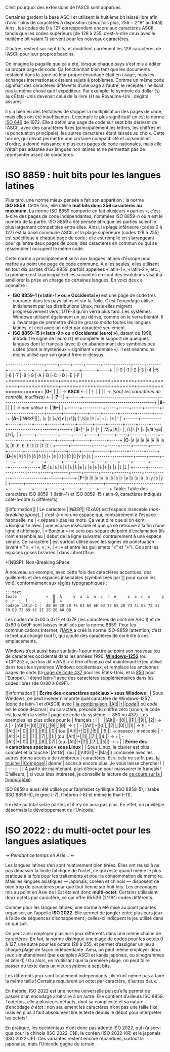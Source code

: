C’est pourquoi des extensions de l’ASCII sont apparues.

Certaines gardent la base ASCII et utilisent le huitième bit laissé libre afin
d’avoir plus de caractères à disposition (deux fois plus, 256 = 2^8^ au total).
Ainsi, les codes de 0 à 127 correspondent encore aux caractères ASCII, tandis
que les codes supérieurs (de 128 à 255, c’est-à-dire ceux avec le huitième bit
valant 1) servent pour les nouveaux caractères.

D’autres restent sur sept bits, et modifient carrément les 128 caractères de
l’ASCII pour leur propres besoins.

On imagine la pagaille que ça a été, lorsque chaque pays s’est mis à éditer sa
propre page de code. Ça fonctionnait bien tant que les documents restaient dans
la zone où leur propre encodage était en usage, mais les échanges internationaux
étaient sujets à problèmes. Comme un même code signifiait des caractères
différents d’une page à l’autre, le récepteur ne lisait pas la même chose que
l’expéditeur. Par exemple, le symbole du dollar (`$`) aux États-Unis devenait
celui de la livre (`£`) au Royaume-Uni : dégâts assurés !

Il y a bien eu des tentatives de stopper la multiplication des pages de code,
mais elles ont été insuffisantes. L’exemple le plus significatif en est la norme
[ISO 646][ISO 646] de 1972. Elle a défini une page de code sur sept bits
dérivant de l’ASCII, avec des caractères fixes (principalement les lettres, les
chiffres et la ponctuation principale), les autres caractères étant laissés au
choix. Cette norme, qui devait permettre une certaine compatibilité et un
semblant d’ordre, a donné naissance à plusieurs pages de code nationales, mais
elle n’était pas adaptée aux langues non latines et ne permettait pas de
représenter assez de caractères.

[ISO 646]: https://fr.wikipedia.org/wiki/ISO_646

# ISO 8859 : huit bits pour les langues latines

Plus tard, une norme mieux pensée a fait son apparition : la norme **ISO 8859**.
Cette fois, elle utilise **huit bits donc 256 caractères au maximum**. La norme
ISO 8859 comporte en fait plusieurs « parties », c’est-à-dire des pages de code
indépendantes, nommées ISO 8859-_n_ où _n_ est le numéro de la partie. ISO 8859
a été pensée afin que les parties soient le plus largement compatibles entre
elles. Ainsi, la plage inférieure (codes 0 à 127) est la base commune ASCII, et
la plage supérieure (codes 128 à 255) est spécifique à chaque page de code ;
elle est remplie en s’arrangeant pour qu’entre deux pages de code, des
caractères en commun ou qui se ressemblent occupent le même code.

Cette norme a principalement servi aux langues latines d’Europe pour mettre au
point une page de code commune. À elles seules, elles utilisent en tout dix
parties d’ISO 8859, parfois appelées « latin-1 », « latin-2 », etc. ; la
première est la principale et les suivantes en sont des évolutions visant à
améliorer la prise en charge de certaines langues. En voici deux à connaître :

-   **ISO 8859-1 (« latin-1 » ou « Occidental »)** est une page de code très
    courante dans les pays latins et sur la Toile. C’est l’encodage utilisé
    initialement par les distributions Linux, mais elles migrent progressivement
    vers l’UTF-8 qu’on verra plus tard. Les systèmes Windows utilisent également
    un jeu dérivé, comme on le verra bientôt. Il a l’avantage de permettre
    d’écrire _grosso modo_ toutes les langues latines, et ceci avec un octet par
    caractère seulement.
-   **ISO 8859-15 (« latin-9 » ou « Occidental (euro) »)**, datant de 1998,
    introduit le signe de l’euro (`€`) et complète le support de quelques
    langues dont le français (avec `Œ`) en abandonnant des symboles peu usités
    (dont le mystérieux `¤` signifiant « monnaie »). Il est néanmoins moins
    utilisé que son grand frère ci-dessus.

+------+----------+-----+-----+-----+-------+-----+-------+-----+-------+-----+-----+-----+-------+-------+-------+-----+
|      |-0        |-1   |-2   |-3   |-4     |-5   |-6     |-7   |-8     |-9   |-A   |-B   |-C     |-D     |-E     |-F   |
+======+==========+=====+=====+=====+=======+=====+=======+=====+=======+=====+=====+=====+=======+=======+=======+=====+
|**0-**|                                                                                                                |
|      | -> __ASCII__ <-                                                                                                |
|**⋮** |                                                                                                                |
|      | -> _(sauf les caractères de contrôle, inutilisés)_ <-                                                          |
|**7-**|                                                                                                                |
+------+----------------------------------------------------------------------------------------------------------------+
|**8-**|                                                                                                                |
|      | -> _non utilisé_ <-                                                                                            |
|**9-**|                                                                                                                |
+------+----------+-----+-----+-----+-------+-----+-------+-----+-------+-----+-----+-----+-------+-------+-------+-----+
|**A-**|||_NBSP_|||`¡`  |`¢`  |`£`  |`¤`/`€`|`¥`  |`¦`/`Š`|`§`  |`¨`/`š`|`©`  |`ª`  |`«`  |`¬`    |`-`    |`®`    |`¯`  |
+------+----------+-----+-----+-----+-------+-----+-------+-----+-------+-----+-----+-----+-------+-------+-------+-----+
|**B-**|`°`       |`±`  |`²`  |`³`  |`´`/`Ž`|`µ`  |`¶`    |`·`  |`¸`/`ž`|`¹`  |`º`  |`»`  |`¼`/`Œ`|`½`/`œ`|`¾`/`Ÿ`|`¿`  |
+------+----------+-----+-----+-----+-------+-----+-------+-----+-------+-----+-----+-----+-------+-------+-------+-----+
|**C-**|`À`       |`Á`  |`Â`  |`Ã`  |`Ä`    |`Å`  |`Æ`    |`Ç`  |`È`    |`É`  |`Ê`  |`Ë`  |`Ì`    |`Í`    |`Î`    |`Ï`  |
+------+----------+-----+-----+-----+-------+-----+-------+-----+-------+-----+-----+-----+-------+-------+-------+-----+
|**D-**|`Ð`       |`Ñ`  |`Ò`  |`Ó`  |`Ô`    |`Õ`  |`Ö`    |`×`  |`Ø`    |`Ù`  |`Ú`  |`Û`  |`Ü`    |`Ý`    |`Þ`    |`ß`  |
+------+----------+-----+-----+-----+-------+-----+-------+-----+-------+-----+-----+-----+-------+-------+-------+-----+
|**E-**|`à`       |`á`  |`â`  |`ã`  |`ä`    |`å`  |`æ`    |`ç`  |`è`    |`é`  |`ê`  |`ë`  |`ì`    |`í`    |`î`    |`ï`  |
+------+----------+-----+-----+-----+-------+-----+-------+-----+-------+-----+-----+-----+-------+-------+-------+-----+
|**F-**|`ð`       |`ñ`  |`ò`  |`ó`  |`ô`    |`õ`  |`ö`    |`÷`  |`ø`    |`ù`  |`ú`  |`û`  |`ü`    |`ý`    |`þ`    |`ÿ`  |
+------+----------+-----+-----+-----+-------+-----+-------+-----+-------+-----+-----+-----+-------+-------+-------+-----+
Table:
  Table des caractères ISO 8859-1 (latin-1) et ISO 8859-15 (latin-9,
  caractères indiqués côte-à-côte si différents)

[[information]]
| Le caractère ||_NBSP_|| (0xA0) est l’espace insécable (_non-breaking space_),
| c’est-à-dire une espace qui, contrairement à l’espace habituelle, ne
| « sépare » pas les mots. Ça veut dire que si on écrit « Bonjour ! » avec
| une espace insécable et que ça se retrouve à la fin d’une ligne d’affichage,
| « Bonjour » ne sera pas séparé du point d’exclamation (ils iront ensemble au
| début de la ligne suivante) contrairement à une espace simple. Ce caractère
| est surtout utilisé avec les signes de ponctuation (avant « ? », « ! », « ; »,
| « : » et entre les guillemets “«” et “»”). Ce sont les espaces grises bizarres
| dans LibreOffice.

*[NBSP]: Non-Breaking SPace

À nouveau un exemple, avec cette fois des caractères accentués, des guillemets
et des espaces insécables (symbolisées par ▒ pour qu’on les voit), conformément
aux règles typographiques :

    :::text
    texte :           «  ▒  À     v  a  i  n  c  r  e     s  a  n  s     p  é  r  i  l  .  .  .  ▒  »
    codage latin-1 :  AB A0 C0 20 76 61 69 6E 63 72 65 20 73 41 6E 73 41 70 E9 72 69 6C 2E 2E 2E A0 BB

Les codes de 0x00 à 0x1F et 0x7F (les caractères de contrôle ASCII) et de 0x80 à
0x9F sont laissés inutilisés par la norme 8859. Pour les communications
Internet, l’[IANA][] a créé la norme ISO-8859 (attention, c’est le tiret qui
change tout !), qui ajoute des caractères de contrôle à ces emplacements.

[IANA]: https://fr.wikipedia.org/wiki/IANA

Windows s’est aussi basé sur latin-1 pour mettre au point son nouveau jeu de
caractères occidental dans les années 1990. **[Windows-1252][]** (ou « CP1252 »,
parfois dit « ANSI » à titre officieux) est maintenant le jeu utilisé dans tous
les systèmes Windows occidentaux, et remplace les anciennes pages de code (la
[page de code 437][CP437] pour les États-Unis, et la [850][CP850] pour
l’Europe). Il étend latin-1 avec des caractères supplémentaires dans les codes
libres (de 0x80 à 0x9F).

[Windows-1252]: https://fr.wikipedia.org/wiki/Windows-1252
[CP437]: https://fr.wikipedia.org/wiki/CP437
[CP850]: https://fr.wikipedia.org/wiki/CP850

[[information]]
| __Écrire des « caractères spéciaux » sous Windows__
| 
| Sous Windows, on peut insérer n’importe quel caractère de Windows-1252
| (donc de latin-1 et d’ASCII) avec
| [la combinaison ||Alt||+||_code_||][alt-codes] où _code_ est le code décimal
| du caractère, précédé du chiffre zéro (sinon, le code est lu selon la vieille
| page de code du système — 850 ou 437). Les exemples les plus utiles pour le
| français :
| 
| -   ||Alt||+||0||,||1||,||9||,||2|| → `À`
| -   ||Alt||+||0||,||1||,||9||,||9|| → `Ç`
| -   ||Alt||+||0||,||2||,||0||,||1|| → `É`
| -   ||Alt||+||0||,||1||,||6||,||0|| (ou ||Alt||+||2||,||5||,||5||) → espace
|     insécable
| -   ||Alt||+||0||,||1||,||7||,||1|| (ou ||Alt||+||1||,||7||,||4||) → `«`
| -   ||Alt||+||0||,||1||,||8||,||7|| (ou ||Alt||+||1||,||7||,||5||) → `»`
| 
| __Écrire des « caractères spéciaux » sous Linux__
| 
| Sous Linux, le clavier est plus complet et la touche ||AltGr|| (ou
| ||AltGr||+||Maj||) combinée avec les autres donne accès à de nombreux
| caractères. Et si cela ne suffit pas, [la touche ||Compose||][compose] donne
| accès à encore plus. Je vous laisse chercher !
| 
| -----
| 
| À partir de maintenant, plus d’excuse pour massacrer le français ! D’ailleurs,
| si vous êtes intéressé, je conseille la lecture de [ce cours sur la
| typographie][tuto-typo].

[alt-codes]: https://fr.wikipedia.org/wiki/Alt_codes
[compose]:   https://fr.wikipedia.org/wiki/Touche_compose
[tuto-typo]: http://www.siteduzero.com/tutoriel-3-454279-l-orthotypographie-bien-ecrire-pour-bien-etre-lu.html

ISO 8859 a aussi été utilisé pour l’alphabet cyrillique (ISO 8859-5), l’arabe
(ISO 8859-6), le grec (-7), l’hébreu (-8) et même le thaï (-11).

Il existe au total seize parties et il n’y en aura pas plus. En effet, on
privilégie désormais le développement de l’Unicode.

# ISO 2022 : du multi-octet pour les langues asiatiques

-> _Pendant ce temps en Asie…_ <-

Les langues latines s’en sont relativement bien tirées. Elles ont réussi à ne
pas dépasser la limite fatidique de l’octet, ce qui reste quand même le plus
pratique à la fois pour les traitements et pour la consommation de mémoire. Mais
les langues asiatiques — japonais, coréen et chinois — disposent de bien trop de
caractères pour que tout tienne sur huit bits. Les encodages mis au point en
Asie de l’Est étaient donc **multi-octet**. Certains utilisaient deux octets par
caractère, ce qui offre 65 536 (2^16^) codes différents.

Comme pour les langues latines, une norme a été mise au point pour les
organiser, on l’appelle **ISO 2022**. Elle permet de jongler entre plusieurs
jeux à l’aide de séquences d’échappement ; celles-ci indiquent le jeu utilisé
dans ce qui suit.

On peut ainsi employer plusieurs jeux différents dans une même chaîne de
caractères. En fait, la norme distingue une plage de codes pour les octets 0 à
127, une autre pour les octets 128 à 255, et permet d’assigner un jeu à chaque
plage de façon indépendante. Ainsi, on peut même employer deux jeux
simultanément (par exemples ASCII et kanjis japonais, ou sinogrammes et
latin-1) ! Ou alors, en n’utilisant que la première plage, on peut faire passer
du texte dans un vieux système à sept bits.

Les différents jeux sont totalement indépendants ; ils n’ont même pas à faire la
même taille ! Certains requièrent un octet par caractère, d’autres deux.

En théorie, ISO 2022 est une norme universelle puisqu’elle permet de passer d’un
encodage arbitraire à un autre. Elle contient d’ailleurs ISO 8859. Toutefois,
elle a plusieurs défauts, dont sa complexité et sa nature d’encodage *à état* :
non seulement les caractères n’ont pas une taille fixe, mais en plus il faut
absolument lire le texte depuis le début pour interpréter les octets !

En pratique, les occidentaux n’ont donc pas adopté ISO 2022, qui n’a servi que
pour le chinois (ISO 2022-CN), le coréen (ISO 2022-KR) et le japonais
(ISO 2022-JP). Ces variantes restent encore répandues, surtout la japonaise,
mais l’Unicode gagne du terrain.
